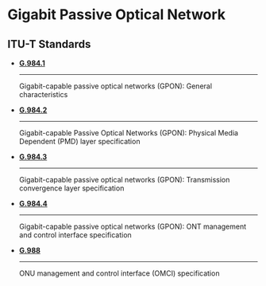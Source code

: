 # Gigabit Passive Optical Network

## ITU-T Standards

<div class="grid cards" markdown>

-   __[G.984.1]__

    ---

    Gigabit-capable passive optical networks (GPON): General characteristics

-   __[G.984.2]__

    ---

    Gigabit-capable Passive Optical Networks (GPON): Physical Media Dependent (PMD) layer specification

-   __[G.984.3]__

    ---

    Gigabit-capable passive optical networks (GPON): Transmission convergence layer specification

-   __[G.984.4]__

    ---

    Gigabit-capable passive optical networks (GPON): ONT management and control interface specification

-   __[G.988]__

    ---

    ONU management and control interface (OMCI) specification

</div>

  [G.984.1]: https://www.itu.int/rec/T-REC-G.984.1/en
  [G.984.2]: https://www.itu.int/rec/T-REC-G.984.2/en
  [G.984.3]: https://www.itu.int/rec/T-REC-G.984.3/en
  [G.984.4]: https://www.itu.int/rec/T-REC-G.984.4/en
  [G.988]: http://www.itu.int/rec/T-REC-G.988/en
